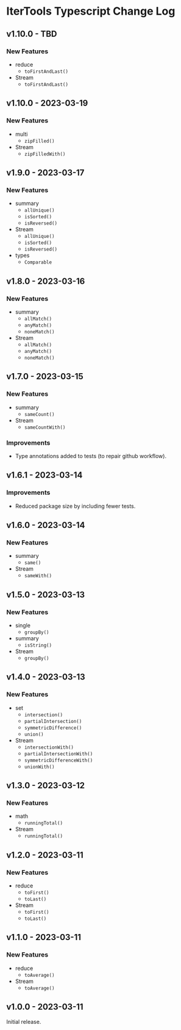 # IterTools Typescript Change Log

## v1.10.0 - TBD

### New Features
* reduce
  * `toFirstAndLast()`
* Stream
  * `toFirstAndLast()`

## v1.10.0 - 2023-03-19

### New Features
* multi
  * `zipFilled()`
* Stream
  * `zipFilledWith()`

## v1.9.0 - 2023-03-17

### New Features
* summary
  * `allUnique()`
  * `isSorted()`
  * `isReversed()`
* Stream
  * `allUnique()`
  * `isSorted()`
  * `isReversed()`
* types
  * `Comparable`

## v1.8.0 - 2023-03-16

### New Features
* summary
  * `allMatch()`
  * `anyMatch()`
  * `noneMatch()`
* Stream
  * `allMatch()`
  * `anyMatch()`
  * `noneMatch()`

## v1.7.0 - 2023-03-15

### New Features
* summary
  * `sameCount()`
* Stream
  * `sameCountWith()`

### Improvements
* Type annotations added to tests (to repair github workflow).

## v1.6.1 - 2023-03-14

### Improvements
* Reduced package size by including fewer tests.

## v1.6.0 - 2023-03-14

### New Features
* summary
  * `same()`
* Stream
  * `sameWith()`

## v1.5.0 - 2023-03-13

### New Features
* single
  * `groupBy()`
* summary
  * `isString()`
* Stream
  * `groupBy()`

## v1.4.0 - 2023-03-13

### New Features
* set
  * `intersection()`
  * `partialIntersection()`
  * `symmetricDifference()`
  * `union()`
* Stream
  * `intersectionWith()`
  * `partialIntersectionWith()`
  * `symmetricDifferenceWith()`
  * `unionWith()`

## v1.3.0 - 2023-03-12

### New Features
* math
  * `runningTotal()`
* Stream
  * `runningTotal()`

## v1.2.0 - 2023-03-11

### New Features
* reduce
  * `toFirst()`
  * `toLast()`
* Stream
  * `toFirst()`
  * `toLast()`

## v1.1.0 - 2023-03-11

### New Features
* reduce
  * `toAverage()`
* Stream
  * `toAverage()`

## v1.0.0 - 2023-03-11
Initial release.

